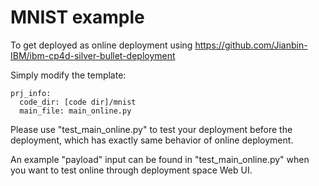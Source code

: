 # MNIST example

To get deployed as online deployment using https://github.com/Jianbin-IBM/ibm-cp4d-silver-bullet-deployment

Simply modify the template: 
```
prj_info:
  code_dir: [code dir]/mnist
  main_file: main_online.py

```

Please use "test_main_online.py" to test your deployment before the deployment, 
which has exactly same behavior of online deployment.

An example "payload" input can be found in "test_main_online.py" 
when you want to test online through deployment space Web UI.